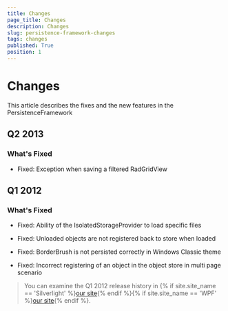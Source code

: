 ```yaml
---
title: Changes
page_title: Changes
description: Changes
slug: persistence-framework-changes
tags: changes
published: True
position: 1
---
```


# Changes

This article describes the fixes and the new features in the PersistenceFramework

## Q2 2013

### What's Fixed

* Fixed: Exception when saving a filtered RadGridView 

## Q1 2012

### What's Fixed

* Fixed: Ability of the IsolatedStorageProvider to load specific files

* Fixed: Unloaded objects are not registered back to store when loaded

* Fixed: BorderBrush is not persisted correctly in Windows Classic theme

* Fixed: Incorrect registering of an object in the object store in multi page scenario

>You can examine the Q1 2012 release history in {% if site.site_name == 'Silverlight' %}[our site](http://www.telerik.com/products/silverlight/whats-new/release_notes/q1-2012-version-2012-1-215-271395503.aspx){% endif %}{% if site.site_name == 'WPF' %}[our site](http://www.telerik.com/products/wpf/whats-new/release-history/q1-2012-version-2012-1-215-1506305735.aspx){% endif %}.